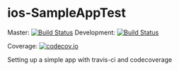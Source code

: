 # ios-SampleAppTest 
Master: [![Build Status](https://travis-ci.org/xilosada/ios-SampleAppTest.svg?branch=master)](https://travis-ci.org/xilosada/ios-SampleAppTest)  Development: [![Build Status](https://travis-ci.org/xilosada/ios-SampleAppTest.svg?branch=development)](https://travis-ci.org/xilosada/ios-SampleAppTest)

Coverage: [![codecov.io](https://codecov.io/github/xilosada/ios-SampleAppTest/coverage.svg?branch=development)](https://codecov.io/github/codecov/example-xcode?branch=master)

Setting up a simple app with travis-ci and codecoverage